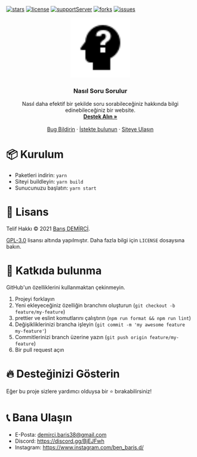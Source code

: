 [![stars](https://img.shields.io/github/stars/barbarbar338/nasil-soru-sorulur?color=yellow&logo=github&style=for-the-badge)](https://github.com/barbarbar338/nasil-soru-sorulur)
[![license](https://img.shields.io/github/license/barbarbar338/nasil-soru-sorulur?logo=github&style=for-the-badge)](https://github.com/barbarbar338/nasil-soru-sorulur)
[![supportServer](https://img.shields.io/discord/711995199945179187?color=7289DA&label=Support&logo=discord&style=for-the-badge)](https://discord.gg/BjEJFwh)
[![forks](https://img.shields.io/github/forks/barbarbar338/nasil-soru-sorulur?color=green&logo=github&style=for-the-badge)](https://github.com/barbarbar338/nasil-soru-sorulur)
[![issues](https://img.shields.io/github/issues/barbarbar338/nasil-soru-sorulur?color=red&logo=github&style=for-the-badge)](https://github.com/barbarbar338/nasil-soru-sorulur)

<p align="center">
  <img src="public/favicon.svg" alt="Logo" width="160" height="160" />
  <h3 align="center">Nasıl Soru Sorulur</h3>

  <p align="center">
    Nasıl daha efektif bir şekilde soru sorabileceğiniz hakkında bilgi edinebileceğiniz bir website.
    <br />
    <a href="https://discord.gg/BjEJFwh"><strong>Destek Alın »</strong></a>
    <br />
    <br />
    <a href="https://github.com/barbarbar338/nasil-soru-sorulur/issues">Bug Bildirin</a>
    ·
    <a href="https://github.com/barbarbar338/nasil-soru-sorulur/issues">İstekte bulunun</a>
    ·
    <a href="http://nss.338.rocks/">Siteye Ulaşın</a>
  </p>
</p>

# 📦 Kurulum

-   Paketleri indirin: `yarn`
-   Siteyi buildleyin: `yarn build`
-   Sunucunuzu başlatın: `yarn start`

# 📄 Lisans

Telif Hakkı © 2021 [Barış DEMİRCİ](https://github.com/barbarbar338).

[GPL-3.0](https://www.gnu.org/licenses/gpl-3.0.html) lisansı altında yapılmıştır. Daha fazla bilgi için `LICENSE` dosaysına bakın.

# 🧦 Katkıda bulunma

GitHub'un özelliklerini kullanmaktan çekinmeyin.

1. Projeyi forklayın
2. Yeni ekleyeceğiniz özelliğin branchını oluşturun (`git checkout -b feature/my-feature`)
3. prettier ve eslint komutlarını çalıştırın (`npm run format && npm run lint`)
4. Değişikliklerinizi brancha işleyin (`git commit -m 'my awesome feature my-feature'`)
5. Commitlerinizi branch üzerine yazın (`git push origin feature/my-feature`)
6. Bir pull request açın

# 🔥 Desteğinizi Gösterin

Eğer bu proje sizlere yardımcı olduysa bir ⭐️ bırakabilirsiniz!

# 📞 Bana Ulaşın

-   E-Posta: demirci.baris38@gmail.com
-   Discord: https://discord.gg/BjEJFwh
-   Instagram: https://www.instagram.com/ben_baris.d/
